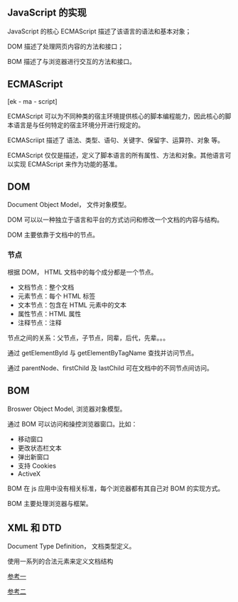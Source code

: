 ##	JavaScript 的实现

JavaScript 的核心 ECMAScript 描述了该语言的语法和基本对象；

DOM 描述了处理网页内容的方法和接口；

BOM 描述了与浏览器进行交互的方法和接口。

##	ECMAScript

[ek - ma - script]

ECMAScript 可以为不同种类的宿主环境提供核心的脚本编程能力，因此核心的脚本语言是与任何特定的宿主环境分开进行规定的。

ECMAScriipt 描述了 语法、类型、语句、关键字、保留字、运算符、对象 等。

ECMAScript 仅仅是描述，定义了脚本语言的所有属性、方法和对象。其他语言可以实现 ECMAScript 来作为功能的基准。



##	DOM

Document Object Model， 文件对象模型。

DOM 可以以一种独立于语言和平台的方式访问和修改一个文档的内容与结构。

DOM 主要依靠于文档中的节点。

### 节点

根据 DOM， HTML 文档中的每个成分都是一个节点。

-	文档节点：整个文档
-	元素节点：每个 HTML 标签
-	文本节点：包含在 HTML 元素中的文本
-	属性节点：HTML 属性
-	注释节点：注释

节点之间的关系：父节点，子节点，同辈，后代，先辈。。。

通过 getElementById 与 getElementByTagName 查找并访问节点。

通过 parentNode、firstChild 及 lastChild 可在文档中的不同节点间访问。

##	BOM

Broswer Object Model, 浏览器对象模型。

通过 BOM 可以访问和操控浏览器窗口。比如：

-	移动窗口
-	更改状态栏文本
-	弹出新窗口
-	支持 Cookies
-	ActiveX

BOM 在 js 应用中没有相关标准，每个浏览器都有其自己对 BOM 的实现方式。

BOM 主要处理浏览器与框架。

## XML 和 DTD

Document Type Definition， 文档类型定义。

使用一系列的合法元素来定义文档结构

[参考一](http://blog.sina.com.cn/s/blog_53a62e21010000rt.html)

[参考二](http://blog.csdn.net/hj_545/article/details/6408244)

